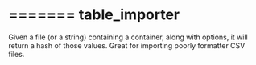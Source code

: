 =======
table_importer
==============

Given a file (or a string) containing a container, along with options, it will return a hash of those values. Great for importing poorly formatter CSV files.
